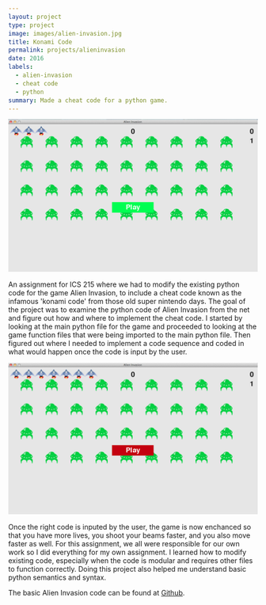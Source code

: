 ```yaml
---
layout: project
type: project
image: images/alien-invasion.jpg
title: Konami Code
permalink: projects/alieninvasion
date: 2016
labels:
  - alien-invasion
  - cheat code
  - python
summary: Made a cheat code for a python game.
---
```


<img class="ui fluid image" src="../images/AI-normal.png">

An assignment for ICS 215 where we had to modify the existing python code for the game Alien Invasion, to include a cheat code known as the infamous 'konami code' from those old super nintendo days. The goal of the project was to examine the python code of Alien Invasion from the net and figure out how and where to implement the cheat code. I started by looking at the main python file for the game and proceeded to looking at the game function files that were being imported to the main python file. Then figured out where I needed to implement a code sequence and coded in what would happen once the code is input by the user.

<img class="ui fluid image" src="../images/AI-cheat.png">

Once the right code is inputed by the user, the game is now enchanced so that you have more lives, you shoot your beams faster, and you also move faster as well. For this assignment, we all were responsible for our own work so I did everything for my own assignment. I learned how to modify existing code, especially when the code is modular and requires other files to function correctly. Doing this project also helped me understand basic python semantics and syntax. 



The basic Alien Invasion code can be found at [Github](https://github.com/patmessina/AlienInvasion).


